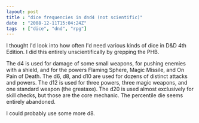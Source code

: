 ```yaml
---
layout: post
title : "dice frequencies in dnd4 (not scientific)"
date  : "2008-12-11T15:04:24Z"
tags  : ["dice", "dnd", "rpg"]
---
```

I thought I'd look into how often I'd need various kinds of dice in D&D 4th
Edition.  I did this entirely unscientifically by grepping the PHB.

The d4 is used for damage of some small weapons, for pushing enemies with a
shield, and for the powers Flaming Sphere, Magic Missile, and On Pain of Death.
The d6, d8, and d10 are used for dozens of distinct attacks and powers.  The
d12 is used for three powers, three magic weapons, and one standard weapon (the
greataxe).  The d20 is used almost exclusively for skill checks, but those are
the core mechanic.  The percentile die seems entirely abandoned.

I could probably use some more d8.

